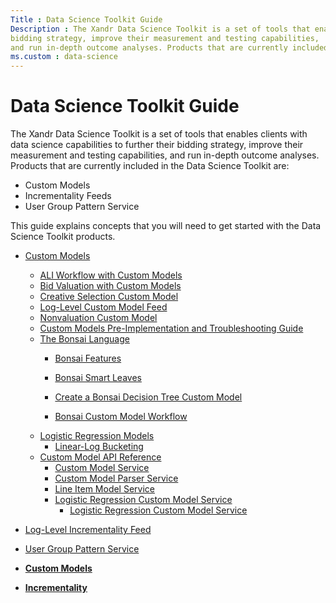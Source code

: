 ```yaml
---
Title : Data Science Toolkit Guide
Description : The Xandr Data Science Toolkit is a set of tools that enables clients with data science capabilities to further their
bidding strategy, improve their measurement and testing capabilities,
and run in-depth outcome analyses. Products that are currently included
ms.custom : data-science
---
```



# Data Science Toolkit Guide



The Xandr Data Science Toolkit is a set of tools
that enables clients with data science capabilities to further their
bidding strategy, improve their measurement and testing capabilities,
and run in-depth outcome analyses. Products that are currently included
in the Data Science Toolkit are: 

- Custom Models
- Incrementality Feeds
- User Group Pattern Service

This guide explains concepts that you will need to get started with the
Data Science Toolkit products.



- <a href="custom-models.md" class="xref">Custom Models</a>
  - <a href="ali-workflow-with-custom-models.md" class="xref">ALI Workflow
    with Custom Models</a>
  - <a href="bid-valuation-with-custom-models.md" class="xref">Bid
    Valuation with Custom Models</a>
  - <a href="creative-selection-custom-model.md" class="xref">Creative
    Selection Custom Model</a>
  - <a href="log-level-custom-model-feed.md" class="xref">Log-Level Custom
    Model Feed</a>
  - <a href="nonvaluation-custom-model.md" class="xref">Nonvaluation
    Custom Model</a>
  - <a
    href="custom-models-pre-implementation-and-troubleshooting-guide.md"
    class="xref">Custom Models Pre-Implementation and Troubleshooting
    Guide</a>
  - <a href="the-bonsai-language.md" class="xref">The Bonsai Language</a>
    - <a href="bonsai-language-features.md" class="xref">Bonsai Features</a>

    - <a href="bonsai-smart-leaves.md" class="xref">Bonsai Smart Leaves</a>

    - <a href="create-a-bonsai-decision-tree-custom-model.md"
      class="xref">Create a Bonsai Decision Tree Custom Model</a>

    - <a href="bonsai-custom-model-workflow.md" class="xref">Bonsai Custom
      Model Workflow</a>
  - <a href="logistic-regression-models.md" class="xref">Logistic
    Regression Models</a>
    - <a href="linear-log-bucketing.md" class="xref">Linear-Log
      Bucketing</a>
  - <a href="custom-model-api-reference.md" class="xref">Custom Model API
    Reference</a>
    - <a href="custom-model-service.md" class="xref">Custom Model
      Service</a>
    - <a href="custom-model-parser-service.md" class="xref">Custom Model
      Parser Service</a>
    - <a href="line-item-model-service.md" class="xref">Line Item Model
      Service</a>
    - <a href="logistic-regression-custom-model-service.md"
      class="xref">Logistic Regression Custom Model Service</a>
      - <a href="logistic-regression-model-api-resources.md"
        class="xref">Logistic Regression Custom Model Service</a>
- <a href="log-level-incrementality-feed.md" class="xref">Log-Level
  Incrementality Feed</a>
- <a
  href="xandr-api/user-group-pattern-service.md"
  class="xref" target="_blank">User Group Pattern Service</a>





- **[Custom Models](custom-models.md)**  
- **[Incrementality](incrementality.md)**  


